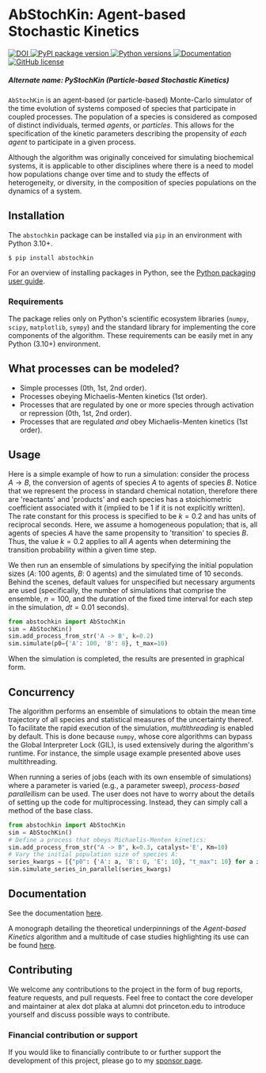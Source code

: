 # AbStochKin: Agent-based Stochastic Kinetics
<p>
  <a href="https://doi.org/10.5281/zenodo.14255157">
    <img src="https://zenodo.org/badge/733779271.svg" alt="DOI">
  </a>
  <a href="https://pypi.org/project/abstochkin/">
    <img src="https://img.shields.io/pypi/v/abstochkin"
         alt="PyPI package version">
  </a>
  <a href="https://www.python.org">
    <img src="https://img.shields.io/pypi/pyversions/abstochkin"
         alt="Python versions">
  </a>
  <a href="https://alexplaka.github.io/AbStochKin">
    <img src="https://img.shields.io/badge/-documentation-blue"
         alt="Documentation">
  </a>
  <a href="https://github.com/alexplaka/abstochkin/blob/master/LICENSE">
    <img src="https://img.shields.io/github/license/alexplaka/abstochkin"
         alt="GitHub license">
  </a>
</p>

##### Alternate name: PyStochKin (Particle-based Stochastic Kinetics)

`AbStochKin` is an agent-based (or particle-based) Monte-Carlo simulator of the time 
evolution of systems composed of species that participate in coupled processes. 
The population of a species is considered as composed of distinct individuals, 
termed *agents*, or *particles*. 
This allows for the specification of the kinetic parameters describing 
the propensity of *each agent* to participate in a given process. 

Although the algorithm was originally conceived for simulating biochemical 
systems, it is applicable to other disciplines where there is a need to model 
how populations change over time and to study the effects of heterogeneity, 
or diversity, in the composition of species populations on the dynamics of a system.

## Installation
The `abstochkin` package can be installed via `pip` in an environment with 
Python 3.10+. 
```
$ pip install abstochkin 
```
For an overview of installing packages in Python, see the 
[Python packaging user guide](https://packaging.python.org/en/latest/tutorials/installing-packages/).

### Requirements
The package relies only on Python's scientific ecosystem 
libraries (`numpy`, `scipy`, `matplotlib`, `sympy`) and 
the standard library for implementing the core components of the algorithm. 
These requirements can be easily met in any Python (3.10+) environment.

## What processes can be modeled?
- Simple processes (0th, 1st, 2nd order).
- Processes obeying Michaelis-Menten kinetics (1st order).
- Processes that are regulated by one or more species through activation or repression (0th, 1st, 2nd order).
- Processes that are regulated *and* obey Michaelis-Menten kinetics (1st order).

## Usage
Here is a simple example of how to run a simulation: consider the process 
$A \rightarrow B$, the conversion of agents of species $A$ to agents of species $B$. 
Notice that we represent the process in standard chemical notation, therefore 
there are 'reactants' and 'products' and each species has a stoichiometric 
coefficient associated with it (implied to be $1$ if it is not explicitly written). 
The rate constant for this process is specified to be $k=0.2$ and has units of 
reciprocal seconds. Here, we assume a homogeneous population; that is, all 
agents of species $A$ have the same propensity to 'transition' to species $B$. 
Thus, the value $k=0.2$ applies to all $A$ agents when determining the transition 
probability within a given time step.

We then run an ensemble of simulations by specifying the initial population 
sizes ($A$: $100$ agents, $B$: $0$ agents) and the simulated time of $10$ seconds. 
Behind the scenes, default values for unspecified but necessary arguments are used
(specifically, the number of simulations that comprise the ensemble, $n=100$, 
and the duration of the fixed time interval for each step in the simulation, 
$dt=0.01$ seconds).
```python
from abstochkin import AbStochKin
sim = AbStochKin()
sim.add_process_from_str('A -> B', k=0.2)
sim.simulate(p0={'A': 100, 'B': 0}, t_max=10)
```
When the simulation is completed, the results are presented in graphical form.

## Concurrency
The algorithm performs an ensemble of simulations to obtain the mean time 
trajectory of all species and statistical measures of the uncertainty thereof. 
To facilitate the rapid execution of the simulation, *multithreading* is enabled 
by default. This is done because `numpy`, whose core algorithms can bypass 
the Global Interpreter Lock (GIL), is used extensively during the algorithm's 
runtime. For instance, the simple usage example presented above uses 
multithreading.

When running a series of jobs (each with its own ensemble of simulations) 
where a parameter is varied (e.g., a parameter sweep), *process-based 
parallellism* can be used. The user does not have to worry about 
the details of setting up the code for multiprocessing. Instead, they can simply 
call a method of the base class.
```python
from abstochkin import AbStochKin
sim = AbStochKin()
# Define a process that obeys Michaelis-Menten kinetics:
sim.add_process_from_str("A -> B", k=0.3, catalyst='E', Km=10)
# Vary the initial population size of species A:
series_kwargs = [{"p0": {'A': a, 'B': 0, 'E': 10}, "t_max": 10} for a in range(40, 51)]
sim.simulate_series_in_parallel(series_kwargs)
```

## Documentation
See the documentation [here](https://alexplaka.github.io/AbStochKin).

A monograph detailing the theoretical underpinnings of the *Agent-based Kinetics* 
algorithm and a multitude of case studies highlighting its use can be found 
[here](/docs/Agent-basedKinetics_monograph.pdf).

## Contributing
We welcome any contributions to the project in the form of bug reports, 
feature requests, and pull requests. Feel free to contact the core developer 
and maintainer at alex dot plaka at alumni dot princeton.edu to introduce 
yourself and discuss possible ways to contribute.

### Financial contribution or support
If you would like to financially contribute to or further support 
the development of this project, please go to my [sponsor page](https://github.com/sponsors/alexplaka).

